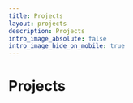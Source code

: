 ```yaml
---
title: Projects
layout: projects
description: Projects
intro_image_absolute: false
intro_image_hide_on_mobile: true
---
```


# Projects

